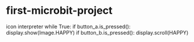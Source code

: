 # first-microbit-project
icon interpreter
while True:
     if button_a.is_pressed():
        display.show(Image.HAPPY)
    if button_b.is_pressed():
        display.scroll(HAPPY)





